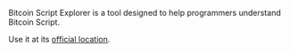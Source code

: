 Bitcoin Script Explorer is a tool designed to help programmers understand Bitcoin Script.

Use it at its [official location](http://paulkernfeld.com/bse).